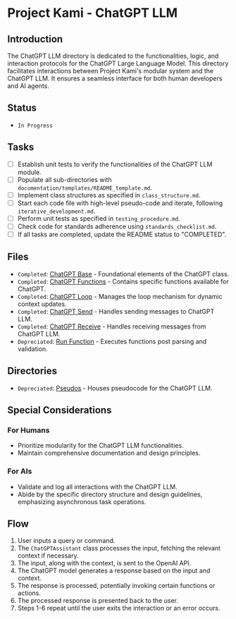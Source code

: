 # Project Kami - ChatGPT LLM

## Introduction
The ChatGPT LLM directory is dedicated to the functionalities, logic, and interaction protocols for the ChatGPT Large Language Model. This directory facilitates interactions between Project Kami's modular system and the ChatGPT LLM. It ensures a seamless interface for both human developers and AI agents.

## Status
- `In Progress`

## Tasks
- [ ] Establish unit tests to verify the functionalities of the ChatGPT LLM module.
- [ ] Populate all sub-directories with `documentation/templates/README_template.md`.
- [ ] Implement class structures as specified in `class_structure.md`.
- [ ] Start each code file with high-level pseudo-code and iterate, following `iterative_development.md`.
- [ ] Perform unit tests as specified in `testing_procedure.md`.
- [ ] Check code for standards adherence using `standards_checklist.md`.
- [ ] If all tasks are completed, update the README status to "COMPLETED".

## Files
- `Completed`: [ChatGPT Base](./chat_gpt_base.py) - Foundational elements of the ChatGPT class.
- `Completed`: [ChatGPT Functions](./chat_gpt_functions.py) - Contains specific functions available for ChatGPT.
- `Completed`: [ChatGPT Loop](./chat_gpt_loop.py) - Manages the loop mechanism for dynamic context updates.
- `Completed`: [ChatGPT Send](./chat_gpt_send.py) - Handles sending messages to ChatGPT LLM.
- `Completed`: [ChatGPT Receive](./chat_gpt_receive.py) - Handles receiving messages from ChatGPT LLM.
- `Depreciated`: [Run Function](./run_function.py) - Executes functions post parsing and validation.

## Directories
- `Depreciated`: [Pseudos](./pseudos) - Houses pseudocode for the ChatGPT LLM.

## Special Considerations
### For Humans
- Prioritize modularity for the ChatGPT LLM functionalities.
- Maintain comprehensive documentation and design principles.

### For AIs
- Validate and log all interactions with the ChatGPT LLM.
- Abide by the specific directory structure and design guidelines, emphasizing asynchronous task operations.

## Flow
1. User inputs a query or command.
2. The `ChatGPTAssistant` class processes the input, fetching the relevant context if necessary.
3. The input, along with the context, is sent to the OpenAI API.
4. The ChatGPT model generates a response based on the input and context.
5. The response is processed, potentially invoking certain functions or actions.
6. The processed response is presented back to the user.
7. Steps 1-6 repeat until the user exits the interaction or an error occurs.
